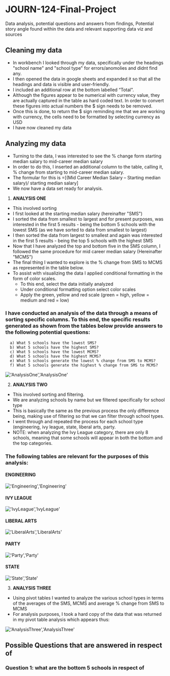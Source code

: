 # JOURN-124-Final-Project
Data analysis, potential questions and answers from findings, Potential story angle found within the data and relevant supporting data viz and sources

## Cleaning my data
* In workbench I looked through my data, specifically under the headings "school name" and "school type" for errors/anomolies and didnt find any.
* I then opened the data in google sheets and expanded it so that all the headings and data is visible and user-friendly.
* I included an additional row at the bottom labelled “Total".
* Although the figures appear to be numerical with currency value, they are actually captured in the table as hard coded text. In order to convert these figures into actual numbers the $ sign needs to be removed. 
* Once this is done, to return the $ sign reminding me that we are working with currency, the cells need to be formatted by selecting currency as USD
* I have now cleaned my data

## Analyzing my data
* Turning to the data, I was interested to see the % change form starting median salary to mid-career median salary
* In order to do this, I inserted an additional column to the table, calling it, % change from starting to mid-career median salary.
* The formular for this is =[(Mid Career Median Salary – Starting median salary)/ starting median salary]
* We now have a data set ready for analysis.

1. **ANALYSIS ONE**
* This involved sorting 
* I first looked at the starting median salary (hereinafter "SMS")
* I sorted the data from smallest to largest and for present purposes, was interested in the first 5 results - being the bottom 5 schools with the lowest SMS (as we have sorted to data from smallest to largest) 
* I then sorted the data from largest to smallest and again was interested in the first 5 results - being the top 5 schools with the highest SMS
* Now that I have analyzed the top and bottom five in the SMS column, I followed the same procedure for mid career median salary (Hereinafter "MCMS")
* The final thing I wanted to explore is the % change from SMS to MCMS as represented in the table below.
* To assist with visualizing the data I applied conditional formatting in the form of color scales. 
    * To this end, select the data initially analyzed  
    * Under conditional formatting option select color scales 
    * Apply the green, yellow and red scale (green = high, yellow = medium and red = low)
   
### I have conducted an analysis of the data through a means of sorting specific columns. To this end, the specific results generated as shown from the tables below provide answers to the following potential questions:
      a) What 5 schools have the lowest SMS?
      b) What 5 schools have the highest SMS?
      c) What 5 schools have the lowest MCMS?
      d) What 5 schools have the highest MCMS?
      e) What 5 schools generate the lowest % change from SMS to MCMS?
      f) What 5 schools generate the highest % change from SMS to MCMS?

!['AnalysisOne','AnalysisOne'](/AnalysisOne.jpg)

2. **ANALYSIS TWO**
* This involved sorting and filtering.
* We are analyzing schools by name but we filtered specifically for school type
* This is basically the same as the previous process the only difference being, making use of filtering so that we can filter through school types.
* I went through and repeated the process for each school type (engineering, ivy league, state, liberal arts, party.
* NOTE: when analyzing the Ivy League category, there are only 8 schools, meaning that some schools will appear in both the bottom and the top categories.

### The following tables are relevant for the purposes of this analysis:

#### ENGINEERING

!['Engineering','Engineering'](/Engineering.jpg)

#### IVY LEAGUE

!['IvyLeague','IvyLeague'](/IvyLeague.jpg)

#### LIBERAL ARTS

!['LiberalArts','LiberalArts'](/LiberalArts.jpg)

#### PARTY

!['Party','Party'](/Party.jpg)

#### STATE

!['State','State'](/State.jpg)


3. **ANALYSIS THREE**
* Using pivot tables I wanted to analyze the various school types in terms of the averages of the SMS, MCMS and average % change from SMS to MCMS
* For analysis purposes, I took a hard copy of the data that was returned in my pivot table analysis which appears thus:

!['AnalysisThree','AnalysisThree'](/AnalysisThree.jpg)


## Possible Questions that are answered in respect of 

### Question 1: what are the bottom 5 schools in respect of 
